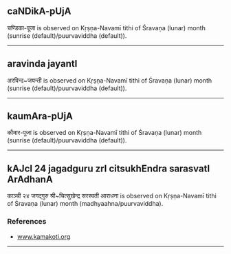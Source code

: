 ## caNDikA-pUjA

चण्डिका-पूजा is observed on Kṛṣṇa-Navamī tithi of Śravaṇa (lunar) month (sunrise (default)/puurvaviddha (default)).


---
## aravinda jayantI

अरविन्द~जयन्ती is observed on Kṛṣṇa-Navamī tithi of Śravaṇa (lunar) month (sunrise (default)/puurvaviddha (default)).


---
## kaumAra-pUjA

कौमार-पूजा is observed on Kṛṣṇa-Navamī tithi of Śravaṇa (lunar) month (sunrise (default)/puurvaviddha (default)).


---
## kAJcI 24 jagadguru zrI citsukhEndra sarasvatI ArAdhanA

काञ्ची २४ जगद्गुरु श्री~चित्सुखेन्द्र सरस्वती आराधना is observed on Kṛṣṇa-Navamī tithi of Śravaṇa (lunar) month (madhyaahna/puurvaviddha).


### References
* www.kamakoti.org

---
